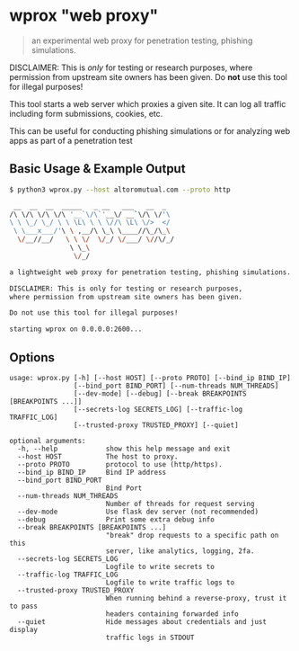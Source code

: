 # wprox "web proxy"

> an experimental web proxy for penetration testing, phishing simulations.

DISCLAIMER: This is *only* for testing or research purposes, where permission from upstream site owners has been given. Do **not** use this tool for illegal purposes!

This tool starts a web server which proxies a given site. It can log all traffic including form submissions, cookies, etc.

This can be useful for conducting phishing simulations or for analyzing web apps as part of a penetration test

## Basic Usage & Example Output

```bash
$ python3 wprox.py --host altoromutual.com --proto http

 __  __  __  _____   _ __   ___   __  _
/\ \/\ \/\ \/\ '__`\/\`'__\/ __`\/\ \/'\
\ \ \_/ \_/ \ \ \L\ \ \ \//\ \L\ \/>  </
 \ \___x___/'\ \ ,__/\ \_\ \____//\_/\_\
  \/__//__/   \ \ \/  \/_/ \/___/ \//\/_/
               \ \_\
                \/_/

a lightweight web proxy for penetration testing, phishing simulations.

DISCLAIMER: This is only for testing or research purposes,
where permission from upstream site owners has been given.

Do not use this tool for illegal purposes!

starting wprox on 0.0.0.0:2600...
```


## Options

```
usage: wprox.py [-h] [--host HOST] [--proto PROTO] [--bind_ip BIND_IP]
                [--bind_port BIND_PORT] [--num-threads NUM_THREADS]
                [--dev-mode] [--debug] [--break BREAKPOINTS [BREAKPOINTS ...]]
                [--secrets-log SECRETS_LOG] [--traffic-log TRAFFIC_LOG]
                [--trusted-proxy TRUSTED_PROXY] [--quiet]

optional arguments:
  -h, --help            show this help message and exit
  --host HOST           The host to proxy.
  --proto PROTO         protocol to use (http/https).
  --bind_ip BIND_IP     Bind IP address
  --bind_port BIND_PORT
                        Bind Port
  --num-threads NUM_THREADS
                        Number of threads for request serving
  --dev-mode            Use flask dev server (not recommended)
  --debug               Print some extra debug info
  --break BREAKPOINTS [BREAKPOINTS ...]
                        "break" drop requests to a specific path on this
                        server, like analytics, logging, 2fa.
  --secrets-log SECRETS_LOG
                        Logfile to write secrets to
  --traffic-log TRAFFIC_LOG
                        Logfile to write traffic logs to
  --trusted-proxy TRUSTED_PROXY
                        When running behind a reverse-proxy, trust it to pass
                        headers containing forwarded info
  --quiet               Hide messages about credentials and just display
                        traffic logs in STDOUT
```
